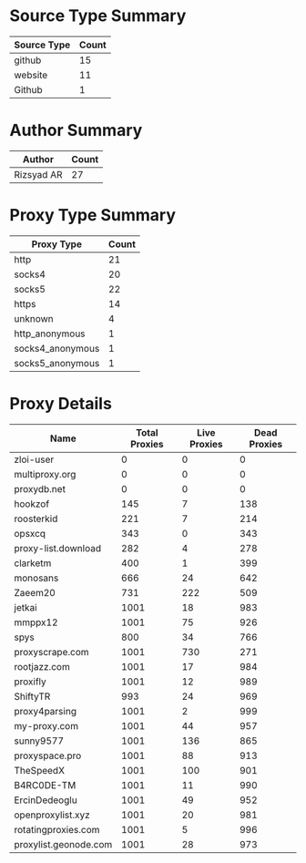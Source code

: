 # Source Type Summary

| Source Type | Count |
|-------------|-------|
| github | 15 |
| website | 11 |
| Github | 1 |


# Author Summary

| Author | Count |
|--------|-------|
| Rizsyad AR | 27 |


# Proxy Type Summary

| Proxy Type | Count |
|------------|-------|
| http | 21 |
| socks4 | 20 |
| socks5 | 22 |
| https | 14 |
| unknown | 4 |
| http_anonymous | 1 |
| socks4_anonymous | 1 |
| socks5_anonymous | 1 |


# Proxy Details

| Name | Total Proxies | Live Proxies | Dead Proxies |
|------|---------------|--------------|---------------|
| zloi-user | 0 | 0 | 0 |
| multiproxy.org | 0 | 0 | 0 |
| proxydb.net | 0 | 0 | 0 |
| hookzof | 145 | 7 | 138 |
| roosterkid | 221 | 7 | 214 |
| opsxcq | 343 | 0 | 343 |
| proxy-list.download | 282 | 4 | 278 |
| clarketm | 400 | 1 | 399 |
| monosans | 666 | 24 | 642 |
| Zaeem20 | 731 | 222 | 509 |
| jetkai | 1001 | 18 | 983 |
| mmppx12 | 1001 | 75 | 926 |
| spys | 800 | 34 | 766 |
| proxyscrape.com | 1001 | 730 | 271 |
| rootjazz.com | 1001 | 17 | 984 |
| proxifly | 1001 | 12 | 989 |
| ShiftyTR | 993 | 24 | 969 |
| proxy4parsing | 1001 | 2 | 999 |
| my-proxy.com | 1001 | 44 | 957 |
| sunny9577 | 1001 | 136 | 865 |
| proxyspace.pro | 1001 | 88 | 913 |
| TheSpeedX | 1001 | 100 | 901 |
| B4RC0DE-TM | 1001 | 11 | 990 |
| ErcinDedeoglu | 1001 | 49 | 952 |
| openproxylist.xyz | 1001 | 20 | 981 |
| rotatingproxies.com | 1001 | 5 | 996 |
| proxylist.geonode.com | 1001 | 28 | 973 |
